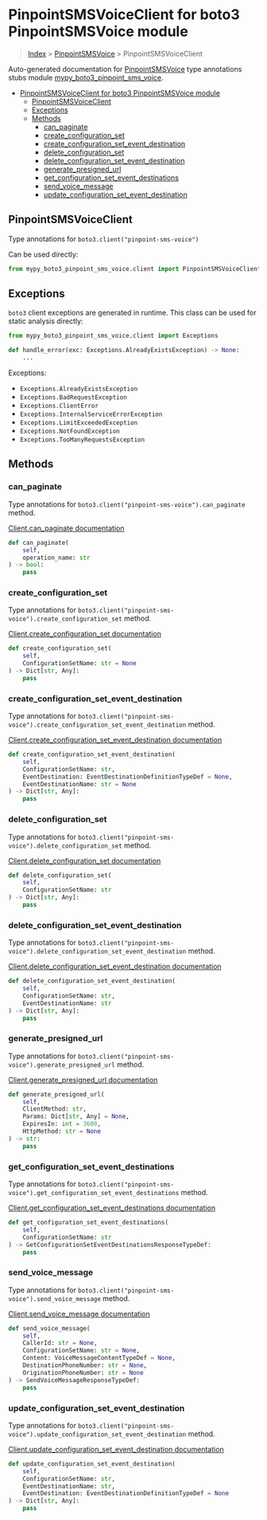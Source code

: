# PinpointSMSVoiceClient for boto3 PinpointSMSVoice module

> [Index](../index.md) > [PinpointSMSVoice](./index.md) > PinpointSMSVoiceClient

Auto-generated documentation for [PinpointSMSVoice](https://boto3.amazonaws.com/v1/documentation/api/latest/reference/services/pinpoint-sms-voice.html#PinpointSMSVoice)
type annotations stubs module [mypy_boto3_pinpoint_sms_voice](https://pypi.org/project/mypy-boto3-pinpoint-sms-voice/).

- [PinpointSMSVoiceClient for boto3 PinpointSMSVoice module](#pinpointsmsvoiceclient-for-boto3-pinpointsmsvoice-module)
  - [PinpointSMSVoiceClient](#pinpointsmsvoiceclient)
  - [Exceptions](#exceptions)
  - [Methods](#methods)
    - [can_paginate](#can_paginate)
    - [create_configuration_set](#create_configuration_set)
    - [create_configuration_set_event_destination](#create_configuration_set_event_destination)
    - [delete_configuration_set](#delete_configuration_set)
    - [delete_configuration_set_event_destination](#delete_configuration_set_event_destination)
    - [generate_presigned_url](#generate_presigned_url)
    - [get_configuration_set_event_destinations](#get_configuration_set_event_destinations)
    - [send_voice_message](#send_voice_message)
    - [update_configuration_set_event_destination](#update_configuration_set_event_destination)

## PinpointSMSVoiceClient

Type annotations for `boto3.client("pinpoint-sms-voice")`

Can be used directly:

```python
from mypy_boto3_pinpoint_sms_voice.client import PinpointSMSVoiceClient
```

## Exceptions


`boto3` client exceptions are generated in runtime. This class can be used for static analysis directly:

```python
from mypy_boto3_pinpoint_sms_voice.client import Exceptions

def handle_error(exc: Exceptions.AlreadyExistsException) -> None:
    ...
```


Exceptions:

- `Exceptions.AlreadyExistsException`
- `Exceptions.BadRequestException`
- `Exceptions.ClientError`
- `Exceptions.InternalServiceErrorException`
- `Exceptions.LimitExceededException`
- `Exceptions.NotFoundException`
- `Exceptions.TooManyRequestsException`


## Methods


### can_paginate

Type annotations for `boto3.client("pinpoint-sms-voice").can_paginate` method.

[Client.can_paginate documentation](https://boto3.amazonaws.com/v1/documentation/api/latest/reference/services/pinpoint-sms-voice.html#PinpointSMSVoice.Client.can_paginate)

```python
def can_paginate(
    self,
    operation_name: str
) -> bool:
    pass
```

### create_configuration_set

Type annotations for `boto3.client("pinpoint-sms-voice").create_configuration_set` method.

[Client.create_configuration_set documentation](https://boto3.amazonaws.com/v1/documentation/api/latest/reference/services/pinpoint-sms-voice.html#PinpointSMSVoice.Client.create_configuration_set)

```python
def create_configuration_set(
    self,
    ConfigurationSetName: str = None
) -> Dict[str, Any]:
    pass
```

### create_configuration_set_event_destination

Type annotations for `boto3.client("pinpoint-sms-voice").create_configuration_set_event_destination` method.

[Client.create_configuration_set_event_destination documentation](https://boto3.amazonaws.com/v1/documentation/api/latest/reference/services/pinpoint-sms-voice.html#PinpointSMSVoice.Client.create_configuration_set_event_destination)

```python
def create_configuration_set_event_destination(
    self,
    ConfigurationSetName: str,
    EventDestination: EventDestinationDefinitionTypeDef = None,
    EventDestinationName: str = None
) -> Dict[str, Any]:
    pass
```

### delete_configuration_set

Type annotations for `boto3.client("pinpoint-sms-voice").delete_configuration_set` method.

[Client.delete_configuration_set documentation](https://boto3.amazonaws.com/v1/documentation/api/latest/reference/services/pinpoint-sms-voice.html#PinpointSMSVoice.Client.delete_configuration_set)

```python
def delete_configuration_set(
    self,
    ConfigurationSetName: str
) -> Dict[str, Any]:
    pass
```

### delete_configuration_set_event_destination

Type annotations for `boto3.client("pinpoint-sms-voice").delete_configuration_set_event_destination` method.

[Client.delete_configuration_set_event_destination documentation](https://boto3.amazonaws.com/v1/documentation/api/latest/reference/services/pinpoint-sms-voice.html#PinpointSMSVoice.Client.delete_configuration_set_event_destination)

```python
def delete_configuration_set_event_destination(
    self,
    ConfigurationSetName: str,
    EventDestinationName: str
) -> Dict[str, Any]:
    pass
```

### generate_presigned_url

Type annotations for `boto3.client("pinpoint-sms-voice").generate_presigned_url` method.

[Client.generate_presigned_url documentation](https://boto3.amazonaws.com/v1/documentation/api/latest/reference/services/pinpoint-sms-voice.html#PinpointSMSVoice.Client.generate_presigned_url)

```python
def generate_presigned_url(
    self,
    ClientMethod: str,
    Params: Dict[str, Any] = None,
    ExpiresIn: int = 3600,
    HttpMethod: str = None
) -> str:
    pass
```

### get_configuration_set_event_destinations

Type annotations for `boto3.client("pinpoint-sms-voice").get_configuration_set_event_destinations` method.

[Client.get_configuration_set_event_destinations documentation](https://boto3.amazonaws.com/v1/documentation/api/latest/reference/services/pinpoint-sms-voice.html#PinpointSMSVoice.Client.get_configuration_set_event_destinations)

```python
def get_configuration_set_event_destinations(
    self,
    ConfigurationSetName: str
) -> GetConfigurationSetEventDestinationsResponseTypeDef:
    pass
```

### send_voice_message

Type annotations for `boto3.client("pinpoint-sms-voice").send_voice_message` method.

[Client.send_voice_message documentation](https://boto3.amazonaws.com/v1/documentation/api/latest/reference/services/pinpoint-sms-voice.html#PinpointSMSVoice.Client.send_voice_message)

```python
def send_voice_message(
    self,
    CallerId: str = None,
    ConfigurationSetName: str = None,
    Content: VoiceMessageContentTypeDef = None,
    DestinationPhoneNumber: str = None,
    OriginationPhoneNumber: str = None
) -> SendVoiceMessageResponseTypeDef:
    pass
```

### update_configuration_set_event_destination

Type annotations for `boto3.client("pinpoint-sms-voice").update_configuration_set_event_destination` method.

[Client.update_configuration_set_event_destination documentation](https://boto3.amazonaws.com/v1/documentation/api/latest/reference/services/pinpoint-sms-voice.html#PinpointSMSVoice.Client.update_configuration_set_event_destination)

```python
def update_configuration_set_event_destination(
    self,
    ConfigurationSetName: str,
    EventDestinationName: str,
    EventDestination: EventDestinationDefinitionTypeDef = None
) -> Dict[str, Any]:
    pass
```